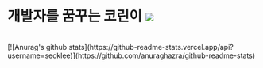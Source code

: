 # 개발자를 꿈꾸는 코린이 ![](https://img.shields.io/github/followers/lucku-1111?style=social)
<br/>
[![Anurag's github stats](https://github-readme-stats.vercel.app/api?username=seoklee)](https://github.com/anuraghazra/github-readme-stats)
